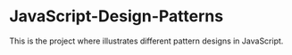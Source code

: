 # JavaScript-Design-Patterns
This is the project where illustrates different pattern designs in JavaScript.
